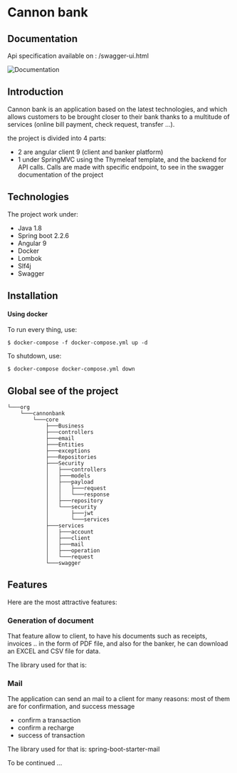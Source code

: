# Cannon bank

## Documentation
Api specification available on : /swagger-ui.html

![Documentation](https://github.com/zakariaelattar/Cannon-Bank/tree/new/documentation-swagger.jpg?raw=true)

## Introduction
   Cannon bank is an application based on the latest technologies, and which allows customers to be brought closer to their
 bank thanks to a multitude of services (online bill payment, check request, transfer ...).
 
the project is divided into 4 parts:
* 2 are angular client 9 (client and banker platform)
* 1 under SpringMVC using the Thymeleaf template, and the backend for API calls.
Calls are made with specific endpoint, to see in the swagger documentation of the project
 
## Technologies
The project work under:
 * Java 1.8
 * Spring boot 2.2.6
 * Angular 9
 * Docker
 * Lombok
 * Slf4j
 * Swagger
 
## Installation

 #### Using docker
 
 To run every thing, use:
````````
$ docker-compose -f docker-compose.yml up -d
````````

 To shutdown, use:
 ````````
 $ docker-compose docker-compose.yml down 
 ````````
 
## Global see of the project
````````
└───org
    └───cannonbank
        └───core
            ├───Business
            ├───controllers
            ├───email
            ├───Entities
            ├───exceptions
            ├───Repositories
            ├───Security
            │   ├───controllers
            │   ├───models
            │   ├───payload
            │   │   ├───request
            │   │   └───response
            │   ├───repository
            │   └───security
            │       ├───jwt
            │       └───services
            ├───services
            │   ├───account
            │   ├───client
            │   ├───mail
            │   ├───operation
            │   └───request
            └───swagger
````````

## Features
   Here are the most attractive features: 
### Generation of document
That feature allow to client, to have his documents such as receipts, invoices .. in the form of PDF file, and also for
the banker, he can download an EXCEL and CSV file for data.

The library used for that is:

### Mail
The application can send an mail to a client for many reasons:
most of them are for confirmation, and success message

* confirm a transaction
* confirm a recharge
* success of transaction

The library used for that is: spring-boot-starter-mail

To be continued ...
